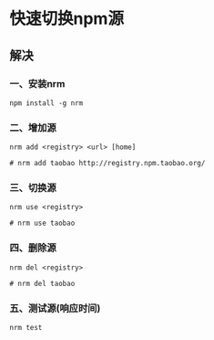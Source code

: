 # 快速切换npm源

## 解决

### 一、安装nrm
```shell
npm install -g nrm
```

### 二、增加源
```shell
nrm add <registry> <url> [home]

# nrm add taobao http://registry.npm.taobao.org/
```

### 三、切换源
```shell
nrm use <registry>

# nrm use taobao
```

### 四、删除源
```shell
nrm del <registry>

# nrm del taobao
```

### 五、测试源(响应时间)
```shell
nrm test
```
<comment/>
<ad/>